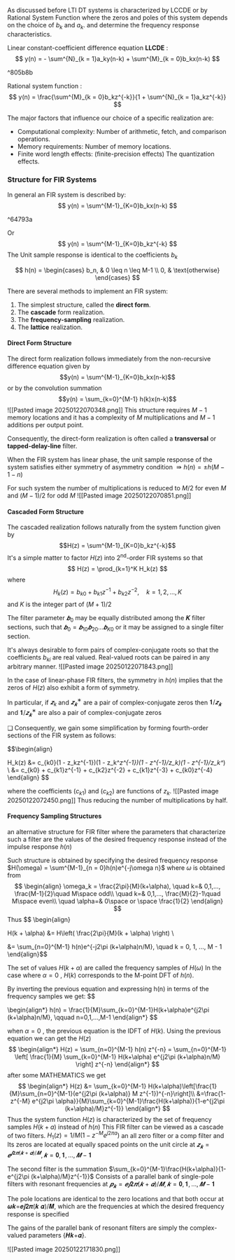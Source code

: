 As discussed before LTI DT systems is characterized by LCCDE or by Rational System Function 
where the zeros and poles of this system depends on the choice of $b_k$ and $a_k$. and determine the frequency response characteristics.

Linear constant-coefficient difference equation **LLCDE** :
$$
y(n) = - \sum^{N}_{k = 1}a_ky(n-k) + \sum^{M}_{k = 0}b_kx(n-k)
$$

^805b8b

 Rational system function :
$$
y(n) = \frac{\sum^{M}_{k = 0}b_kz^{-k}}{1 + \sum^{N}_{k = 1}a_kz^{-k}}
$$

The major factors that influence our choice of a specific realization are:
- Computational complexity: Number of arithmetic, fetch, and comparison operations.
- Memory requirements: Number of memory locations.
- Finite word length effects: (finite-precision effects) The quantization effects.

### Structure for FIR Systems
In general an FIR system is described by:
$$
y(n) = \sum^{M-1}_{K=0}b_kx(n-k)
$$

^64793a

Or
$$
y(n) = \sum^{M-1}_{K=0}b_kz^{-k}
$$
The Unit sample response is  identical to the coefficients $b_k$

$$
h(n) = \begin{cases} 
b_n, & 0 \leq n \leq M-1 \\
0, & \text{otherwise}
\end{cases}
$$

There are several methods to implement an FIR system:
1. The simplest structure, called the **direct form**. 
2. The **cascade** form realization. 
3. The **frequency-sampling** realization. 
4. The **lattice** realization.

#### Direct Form Structure
The direct form realization follows immediately from the non-recursive difference equation given by  $$y(n) = \sum^{M-1}_{K=0}b_kx(n-k)$$
or by the convolution summation $$y(n) = \sum_{k=0}^{M-1} h(k)x(n-k)$$![[Pasted image 20250122070348.png]]
This structure requires $M - 1$ memory locations and it has a complexity of $M$ multiplications and $M - 1$ additions per output point.

Consequently, the direct-form realization is often called a **transversal** or **tapped-delay-line** filter.

When the FIR system has linear phase, the unit sample response of the system satisfies either symmetry of asymmetry condition $\Rrightarrow h(n) =\pm h(M-1-n)$

For such system the number of multiplications is reduced to $M/2$ for even $M$ and $(M-1)/2$ for odd $M$
![[Pasted image 20250122070851.png]]

#### Cascaded Form Structure
The cascaded realization follows naturally from the system function given by$$H(z) = \sum^{M-1}_{K=0}b_kz^{-k}$$
It's a simple matter to factor $H(z)$ into $2^{\text{nd}}$-order FIR systems so that
$$
H(z) = \prod_{k=1}^K H_k(z)
$$
where 
$$
H_k(z) = b_{k0} + b_{k1}z^{-1} + b_{k2}z^{-2}, \quad k = 1, 2, ..., K
$$
and $K$ is the integer part of $(M+1)/2$

The filter parameter $𝒃_0$ may be equally distributed among the 𝑲 filter sections, such that $𝒃_0=𝒃_{10}𝒃_{20}…𝒃_{K0}$ or it may be assigned to a single filter section. 

It's always desirable to form pairs of complex-conjugate roots so that the coefficients $b_{ki}$ are real valued. Real-valued roots can be paired in any arbitrary manner.
![[Pasted image 20250122071843.png]]

In the case of linear-phase FIR filters, the symmetry in $h(n)$ implies that the zeros of $H(z)$ also exhibit a form of symmetry.

In particular, if $𝒛_k$ and $𝒛_𝒌^∗$ are a pair of complex-conjugate zeros then $𝟏/𝒛_𝒌$ and $𝟏/𝒛_𝒌^∗$ are also a pair of complex-conjugate zeros

❑ Consequently, we gain some simplification by forming fourth-order sections of the FIR system as follows:

$$\begin{align}


H_k(z) &= c_{k0}(1 - z_kz^{-1})(1 - z_k^*z^{-1})(1 - z^{-1}/z_k)(1 - z^{-1}/z_k^*) \\
&= c_{k0} + c_{k1}z^{-1} + c_{k2}z^{-2} + c_{k1}z^{-3} + c_{k0}z^{-4}
\end{align}
$$

where the coefficients ($c_{k1}$) and ($c_{k2}$) are functions of $z_k$.
![[Pasted image 20250122072450.png]]
Thus reducing the number of multiplications by half.

#### Frequency Sampling Structures
an alternative structure for FIR filter where the parameters that characterize such a filter are the values of the desired frequency response instead of the impulse response $h(n)$ 

Such structure is obtained by specifying the desired frequency response $H(\omega) = \sum^{M-1}_{n = 0}h(n)e^{-j\omega n}$
where $\omega$ is obtained from
$$
\begin{align}
\omega_k = \frac{2\pi}{M}(k+\alpha), \quad k=& 0,1,..., \frac{M-1}{2}\quad M\space odd\\
\quad k=& 0,1,..., \frac{M}{2}-1\quad M\space even\\
\quad \alpha=& 0\space or \space \frac{1}{2} 
\end{align}
$$
Thus 
$$
\begin{align}


H(k + \alpha) &= H\left( \frac{2\pi}{M}(k + \alpha) \right) \\

&= \sum_{n=0}^{M-1} h(n)e^{-j2\pi (k+\alpha)n/M}, \quad k = 0, 1, ..., M - 1
\end{align}$$

The set of values $H(k+\alpha)$ are called the frequency samples of $H(\omega)$
In the case where $\alpha = 0$ , $H(k)$ corresponds to the M-point DFT of $h(n)$.

By inverting the previous equation and expressing h(n) in terms of the frequency samples we get:
$$

\begin{align*}
h(n) = \frac{1}{M}\sum_{k=0}^{M-1}H(k+\alpha)e^{j2\pi (k+\alpha)n/M}, \qquad n=0,1,...,M-1
\end{align*}
$$

when $\alpha = 0$ , the previous equation is the IDFT of $H(k)$.
Using the previous equation we can get the $H(z)$
$$
\begin{align*}
H(z) = \sum_{n=0}^{M-1} h(n) z^{-n} = \sum_{n=0}^{M-1} \left[ \frac{1}{M} \sum_{k=0}^{M-1} H(k+\alpha) e^{j2\pi (k+\alpha)n/M} \right] z^{-n}
\end{align*}
$$
after some MATHEMATICS we get
$$
\begin{align*}
H(z) &= \sum_{k=0}^{M-1} H(k+\alpha)\left[\frac{1}{M}\sum_{n=0}^{M-1}(e^{j2\pi (k+\alpha)} M z^{-1})^{-n}\right]\\
&=\frac{1-z^{-M} e^{j2\pi \alpha}}{M}\sum_{k=0}^{M-1}\frac{H(k+\alpha)}{1-e^{j2\pi (k+\alpha)/M}z^{-1}}
\end{align*}
$$Thus the system function $H(z)$ is characterized by the set of frequency samples $H(k+a)$
instead of $h(n)$
This FIR filter can be viewed as a cascade of two filters.
$H_1(z) = 1/M(1-z^{-M}e^{j2\pi a})$  an all zero filter or a comp filter and Its zeros are located at equally spaced points on the unit circle at
$𝒛_𝒌=𝒆^{𝒋𝟐𝝅(𝒌+𝜶)/𝑴},  𝒌=𝟎,𝟏,…,𝑴−𝟏$

The second filter is the summation $\sum_{k=0}^{M-1}\frac{H(k+\alpha)}{1-e^{j2\pi (k+\alpha)/M}z^{-1}}$ Consists of a parallel bank of single-pole filters with resonant frequencies at 
$𝒑_𝒌=𝒆{𝒋𝟐𝝅(𝒌+𝜶)/𝑴},  𝒌=𝟎,𝟏,…,𝑴−𝟏$

The pole locations are identical to the zero locations and that both occur at 𝝎𝒌=𝒆𝒋𝟐𝝅(𝒌 𝜶)/𝑴, which are the frequencies at which the desired frequency response is specified

The gains of the parallel bank of resonant filters are simply the complex-valued parameters {𝑯𝒌+𝜶}.

![[Pasted image 20250122171830.png]]